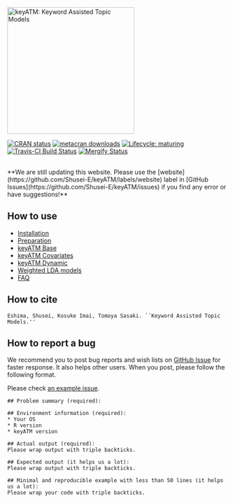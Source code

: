 <img src="https://shusei-e.github.io/keyATM/reference/figures/keyATM_logoFull.svg" alt="keyATM: Keyword Assisted Topic Models" width="290"/>

<!-- badges: start -->
[![CRAN status](https://www.r-pkg.org/badges/version/keyATM)](https://CRAN.R-project.org/package=keyATM)
[![metacran downloads](https://cranlogs.r-pkg.org/badges/grand-total/keyATM)](https://cran.r-project.org/package=keyATM)
[![Lifecycle:
maturing](https://img.shields.io/badge/lifecycle-maturing-blue.svg)](https://www.tidyverse.org/lifecycle/#maturing)
[![Travis-CI Build Status](https://travis-ci.com/Shusei-E/keyATM.svg?branch=master)](https://travis-ci.com/Shusei-E/keyATM)
[![Mergify Status](https://img.shields.io/endpoint.svg?url=https://gh.mergify.io/badges/Shusei-E/keyATM&style=flat)](https://mergify.io)
<!-- badges: end -->

<br>
**We are still updating this website. Please use the [website](https://github.com/Shusei-E/keyATM/labels/website) label in [GitHub Issues](https://github.com/Shusei-E/keyATM/issues) if you find any error or have suggestions!**


## How to use
* [Installation](articles/pkgdown_files/Installation.html)
* [Preparation](articles/pkgdown_files/Preparation.html)
* [keyATM Base](articles/pkgdown_files/keyATM_base.html)
* [keyATM Covariates](articles/pkgdown_files/keyATM_cov.html)
* [keyATM Dynamic](articles/pkgdown_files/keyATM_dynamic.html)
* [Weighted LDA models](articles/pkgdown_files/Weighted_LDA.html)
* [FAQ](articles/pkgdown_files/FAQ.html)

## How to cite
```
Eshima, Shusei, Kosuke Imai, Tomoya Sasaki. ``Keyword Assisted Topic Models.''
```

## How to report a bug
We recommend you to post bug reports and wish lists on [GitHub Issue](https://github.com/Shusei-E/keyATM/issues) for faster response. It also helps other users. When you post, please follow the following format. 

Please check [an example issue](https://github.com/Shusei-E/keyATM/issues/46).

```
## Problem summary (required):

## Environment information (required):
* Your OS
* R version
* keyATM version

## Actual output (required):
Please wrap output with triple backticks.

## Expected output (it helps us a lot):
Please wrap output with triple backticks.

## Minimal and reproducible example with less than 50 lines (it helps us a lot):
Please wrap your code with triple backticks.

```



